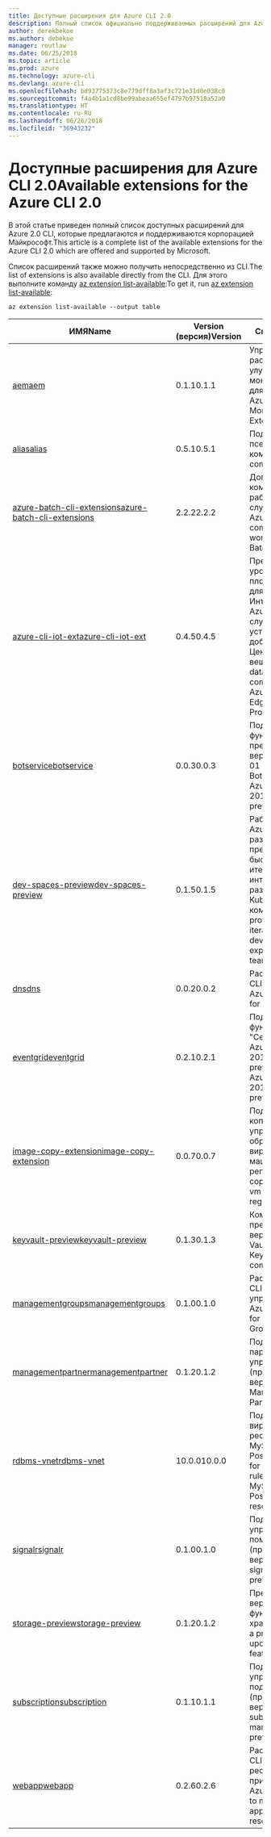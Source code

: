 ```yaml
---
title: Доступные расширения для Azure CLI 2.0
description: Полный список официально поддерживаемых расширений для Azure CLI 2.0.
author: derekbekoe
ms.author: debekoe
manager: routlaw
ms.date: 06/25/2018
ms.topic: article
ms.prod: azure
ms.technology: azure-cli
ms.devlang: azure-cli
ms.openlocfilehash: bd93775373c8e779dff8a3af3c721e31d0e038c0
ms.sourcegitcommit: f4a4b1a1cd8be99abeaa655ef4797b97518a52a0
ms.translationtype: HT
ms.contentlocale: ru-RU
ms.lasthandoff: 06/26/2018
ms.locfileid: "36943232"
---
```

# <a name="available-extensions-for-the-azure-cli-20"></a><span data-ttu-id="5f9a0-103">Доступные расширения для Azure CLI 2.0</span><span class="sxs-lookup"><span data-stu-id="5f9a0-103">Available extensions for the Azure CLI 2.0</span></span>

<span data-ttu-id="5f9a0-104">В этой статье приведен полный список доступных расширений для Azure 2.0 CLI, которые предлагаются и поддерживаются корпорацией Майкрософт.</span><span class="sxs-lookup"><span data-stu-id="5f9a0-104">This article is a complete list of the available extensions for the Azure CLI 2.0 which are offered and supported by Microsoft.</span></span>

<span data-ttu-id="5f9a0-105">Список расширений также можно получить непосредственно из CLI.</span><span class="sxs-lookup"><span data-stu-id="5f9a0-105">The list of extensions is also available directly from the CLI.</span></span> <span data-ttu-id="5f9a0-106">Для этого выполните команду [az extension list-available](/cli/azure/extension?view=azure-cli-latest#az-extension-list-available):</span><span class="sxs-lookup"><span data-stu-id="5f9a0-106">To get it, run [az extension list-available](/cli/azure/extension?view=azure-cli-latest#az-extension-list-available):</span></span>

```azurecli
az extension list-available --output table
```

| <span data-ttu-id="5f9a0-107">ИМЯ</span><span class="sxs-lookup"><span data-stu-id="5f9a0-107">Name</span></span> | <span data-ttu-id="5f9a0-108">Version (версия)</span><span class="sxs-lookup"><span data-stu-id="5f9a0-108">Version</span></span> | <span data-ttu-id="5f9a0-109">Сводка</span><span class="sxs-lookup"><span data-stu-id="5f9a0-109">Summary</span></span> | <span data-ttu-id="5f9a0-110">Предварительный просмотр</span><span class="sxs-lookup"><span data-stu-id="5f9a0-110">Preview</span></span> |
|------|---------|---------|---------|
| [<span data-ttu-id="5f9a0-111">aem</span><span class="sxs-lookup"><span data-stu-id="5f9a0-111">aem</span></span>](https://github.com/Azure/azure-cli-extensions) | <span data-ttu-id="5f9a0-112">0.1.1</span><span class="sxs-lookup"><span data-stu-id="5f9a0-112">0.1.1</span></span> | <span data-ttu-id="5f9a0-113">Управление расширениями для улучшенного мониторинга Azure для SAP.</span><span class="sxs-lookup"><span data-stu-id="5f9a0-113">Manage Azure Enhanced Monitoring Extensions for SAP</span></span> |  |
| [<span data-ttu-id="5f9a0-114">alias</span><span class="sxs-lookup"><span data-stu-id="5f9a0-114">alias</span></span>](https://github.com/Azure/azure-cli-extensions) | <span data-ttu-id="5f9a0-115">0.5.1</span><span class="sxs-lookup"><span data-stu-id="5f9a0-115">0.5.1</span></span> | <span data-ttu-id="5f9a0-116">Поддержка псевдонимов команд.</span><span class="sxs-lookup"><span data-stu-id="5f9a0-116">Support for command aliases</span></span> | <span data-ttu-id="5f9a0-117">Yes</span><span class="sxs-lookup"><span data-stu-id="5f9a0-117">Yes</span></span> |
| [<span data-ttu-id="5f9a0-118">azure-batch-cli-extensions</span><span class="sxs-lookup"><span data-stu-id="5f9a0-118">azure-batch-cli-extensions</span></span>](https://github.com/Azure/azure-batch-cli-extensions) | <span data-ttu-id="5f9a0-119">2.2.2</span><span class="sxs-lookup"><span data-stu-id="5f9a0-119">2.2.2</span></span> | <span data-ttu-id="5f9a0-120">Дополнительные команды для работы с пакетной службой Azure.</span><span class="sxs-lookup"><span data-stu-id="5f9a0-120">Additional commands for working with Azure Batch service</span></span> |  |
| [<span data-ttu-id="5f9a0-121">azure-cli-iot-ext</span><span class="sxs-lookup"><span data-stu-id="5f9a0-121">azure-cli-iot-ext</span></span>](https://github.com/azure/azure-iot-cli-extension) | <span data-ttu-id="5f9a0-122">0.4.5</span><span class="sxs-lookup"><span data-stu-id="5f9a0-122">0.4.5</span></span> | <span data-ttu-id="5f9a0-123">Предоставление уровня команд плоскости данных для Центра Интернета вещей Azure, IoT Edge и службы подготовки устройств к добавлению в Центр Интернета вещей.</span><span class="sxs-lookup"><span data-stu-id="5f9a0-123">Provides the data plane command layer for Azure IoT Hub, IoT Edge and IoT Device Provisioning Service</span></span> |  |
| [<span data-ttu-id="5f9a0-124">botservice</span><span class="sxs-lookup"><span data-stu-id="5f9a0-124">botservice</span></span>](https://github.com/Azure/azure-cli-extensions) | <span data-ttu-id="5f9a0-125">0.0.3</span><span class="sxs-lookup"><span data-stu-id="5f9a0-125">0.0.3</span></span> | <span data-ttu-id="5f9a0-126">Поддержка функций предварительной версии 2017-12-01 службы Azure Bot</span><span class="sxs-lookup"><span data-stu-id="5f9a0-126">Support for Azure Bot Service 2017-12-01 preview features</span></span> | <span data-ttu-id="5f9a0-127">Yes</span><span class="sxs-lookup"><span data-stu-id="5f9a0-127">Yes</span></span> |
| [<span data-ttu-id="5f9a0-128">dev-spaces-preview</span><span class="sxs-lookup"><span data-stu-id="5f9a0-128">dev-spaces-preview</span></span>](https://github.com/Azure/azure-cli-extensions) | <span data-ttu-id="5f9a0-129">0.1.5</span><span class="sxs-lookup"><span data-stu-id="5f9a0-129">0.1.5</span></span> | <span data-ttu-id="5f9a0-130">Рабочие среды Azure для разработчиков предоставляют быстрый итеративный интерфейс разработки Kubernetes для команд.</span><span class="sxs-lookup"><span data-stu-id="5f9a0-130">Dev Spaces provides a rapid, iterative Kubernetes development experience for teams.</span></span> | <span data-ttu-id="5f9a0-131">Yes</span><span class="sxs-lookup"><span data-stu-id="5f9a0-131">Yes</span></span> |
| [<span data-ttu-id="5f9a0-132">dns</span><span class="sxs-lookup"><span data-stu-id="5f9a0-132">dns</span></span>](https://github.com/Azure/azure-cli-extensions) | <span data-ttu-id="5f9a0-133">0.0.2</span><span class="sxs-lookup"><span data-stu-id="5f9a0-133">0.0.2</span></span> | <span data-ttu-id="5f9a0-134">Расширение Azure CLI для зон DNS.</span><span class="sxs-lookup"><span data-stu-id="5f9a0-134">An Azure CLI Extension for DNS zones</span></span> |  |
| [<span data-ttu-id="5f9a0-135">eventgrid</span><span class="sxs-lookup"><span data-stu-id="5f9a0-135">eventgrid</span></span>](https://github.com/Azure/azure-cli-extensions) | <span data-ttu-id="5f9a0-136">0.2.1</span><span class="sxs-lookup"><span data-stu-id="5f9a0-136">0.2.1</span></span> | <span data-ttu-id="5f9a0-137">Поддержка функций службы 	"Сетка событий Azure" версии 2018-05-01-preview</span><span class="sxs-lookup"><span data-stu-id="5f9a0-137">Support for Azure EventGrid 2018-05-01-preview features</span></span> | <span data-ttu-id="5f9a0-138">Yes</span><span class="sxs-lookup"><span data-stu-id="5f9a0-138">Yes</span></span> |
| [<span data-ttu-id="5f9a0-139">image-copy-extension</span><span class="sxs-lookup"><span data-stu-id="5f9a0-139">image-copy-extension</span></span>](https://github.com/Azure/azure-cli-extensions) | <span data-ttu-id="5f9a0-140">0.0.7</span><span class="sxs-lookup"><span data-stu-id="5f9a0-140">0.0.7</span></span> | <span data-ttu-id="5f9a0-141">Поддержка копирования управляемых образов виртуальных машин в другие регионы</span><span class="sxs-lookup"><span data-stu-id="5f9a0-141">Support for copying managed vm images between regions</span></span> |  |
| [<span data-ttu-id="5f9a0-142">keyvault-preview</span><span class="sxs-lookup"><span data-stu-id="5f9a0-142">keyvault-preview</span></span>](https://github.com/Azure/azure-keyvault-cli-extension) | <span data-ttu-id="5f9a0-143">0.1.3</span><span class="sxs-lookup"><span data-stu-id="5f9a0-143">0.1.3</span></span> | <span data-ttu-id="5f9a0-144">Команды предварительной версии Azure Key Vault.</span><span class="sxs-lookup"><span data-stu-id="5f9a0-144">Preview Azure Key Vault commands.</span></span> | <span data-ttu-id="5f9a0-145">Yes</span><span class="sxs-lookup"><span data-stu-id="5f9a0-145">Yes</span></span> |
| [<span data-ttu-id="5f9a0-146">managementgroups</span><span class="sxs-lookup"><span data-stu-id="5f9a0-146">managementgroups</span></span>](https://github.com/Azure/azure-cli-extensions) | <span data-ttu-id="5f9a0-147">0.1.0</span><span class="sxs-lookup"><span data-stu-id="5f9a0-147">0.1.0</span></span> | <span data-ttu-id="5f9a0-148">Расширение Azure CLI для групп управления.</span><span class="sxs-lookup"><span data-stu-id="5f9a0-148">An Azure CLI Extension for Management Groups</span></span> |  |
| [<span data-ttu-id="5f9a0-149">managementpartner</span><span class="sxs-lookup"><span data-stu-id="5f9a0-149">managementpartner</span></span>](https://github.com/Azure/azure-cli-extensions) | <span data-ttu-id="5f9a0-150">0.1.2</span><span class="sxs-lookup"><span data-stu-id="5f9a0-150">0.1.2</span></span> | <span data-ttu-id="5f9a0-151">Поддержка партнера управления (предварительная версия).</span><span class="sxs-lookup"><span data-stu-id="5f9a0-151">Support for Management Partner preview</span></span> |  |
| [<span data-ttu-id="5f9a0-152">rdbms-vnet</span><span class="sxs-lookup"><span data-stu-id="5f9a0-152">rdbms-vnet</span></span>](https://github.com/Azure/azure-cli-extensions) | <span data-ttu-id="5f9a0-153">10.0.0</span><span class="sxs-lookup"><span data-stu-id="5f9a0-153">10.0.0</span></span> | <span data-ttu-id="5f9a0-154">Поддержка правил виртуальной сети в ресурсах Azure MySQL и Azure PostgreSQL.</span><span class="sxs-lookup"><span data-stu-id="5f9a0-154">Support for Virtual Network rules in Azure MySQL and Azure PostgreSQL resources</span></span> |  |
| [<span data-ttu-id="5f9a0-155">signalr</span><span class="sxs-lookup"><span data-stu-id="5f9a0-155">signalr</span></span>](https://github.com/Azure/azure-cli-extensions) | <span data-ttu-id="5f9a0-156">0.1.0</span><span class="sxs-lookup"><span data-stu-id="5f9a0-156">0.1.0</span></span> | <span data-ttu-id="5f9a0-157">Поддержка управления с помощью SignalR (предварительная версия).</span><span class="sxs-lookup"><span data-stu-id="5f9a0-157">Support for signalr management preview.</span></span> | <span data-ttu-id="5f9a0-158">Yes</span><span class="sxs-lookup"><span data-stu-id="5f9a0-158">Yes</span></span> |
| [<span data-ttu-id="5f9a0-159">storage-preview</span><span class="sxs-lookup"><span data-stu-id="5f9a0-159">storage-preview</span></span>](https://github.com/Azure/azure-cli-extensions/tree/master/src/storage-preview) | <span data-ttu-id="5f9a0-160">0.1.2</span><span class="sxs-lookup"><span data-stu-id="5f9a0-160">0.1.2</span></span> | <span data-ttu-id="5f9a0-161">Предварительная версия ожидаемых функций хранилища.</span><span class="sxs-lookup"><span data-stu-id="5f9a0-161">Provides a preview for upcoming storage features.</span></span> | <span data-ttu-id="5f9a0-162">Yes</span><span class="sxs-lookup"><span data-stu-id="5f9a0-162">Yes</span></span> |
| [<span data-ttu-id="5f9a0-163">subscription</span><span class="sxs-lookup"><span data-stu-id="5f9a0-163">subscription</span></span>](https://github.com/Azure/azure-cli-extensions) | <span data-ttu-id="5f9a0-164">0.1.1</span><span class="sxs-lookup"><span data-stu-id="5f9a0-164">0.1.1</span></span> | <span data-ttu-id="5f9a0-165">Поддержка управления подписками (предварительная версия).</span><span class="sxs-lookup"><span data-stu-id="5f9a0-165">Support for subscription management preview.</span></span> |  |
| [<span data-ttu-id="5f9a0-166">webapp</span><span class="sxs-lookup"><span data-stu-id="5f9a0-166">webapp</span></span>](https://github.com/Azure/azure-cli-extensions) | <span data-ttu-id="5f9a0-167">0.2.6</span><span class="sxs-lookup"><span data-stu-id="5f9a0-167">0.2.6</span></span> | <span data-ttu-id="5f9a0-168">Расширение Azure CLI для управления ресурсами службы приложений.</span><span class="sxs-lookup"><span data-stu-id="5f9a0-168">An Azure CLI Extension to manage appservice resources</span></span> | <span data-ttu-id="5f9a0-169">Yes</span><span class="sxs-lookup"><span data-stu-id="5f9a0-169">Yes</span></span> |
